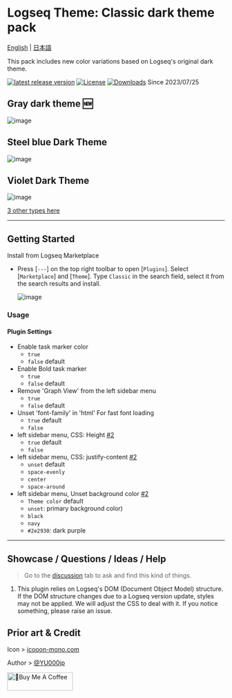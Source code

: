 # Logseq Theme: Classic dark theme pack

[English](https://github.com/YU000jp/logseq-theme-classic-dark-theme-pack) | [日本語](https://github.com/YU000jp/logseq-theme-classic-dark-theme-pack/blob/main/readme.ja.md)

This pack includes new color variations based on Logseq's original dark theme.

[![latest release version](https://img.shields.io/github/v/release/YU000jp/logseq-theme-classic-dark-theme-pack)](https://github.com/YU000jp/logseq-theme-classic-dark-theme-pack/releases)
[![License](https://img.shields.io/github/license/YU000jp/logseq-theme-classic-dark-theme-pack?color=blue)](https://github.com/YU000jp/logseq-theme-classic-dark-theme-pack/LICENSE)
[![Downloads](https://img.shields.io/github/downloads/YU000jp/logseq-theme-classic-dark-theme-pack/total.svg)](https://github.com/YU000jp/logseq-theme-classic-dark-theme-pack/releases)
 Since 2023/07/25

## Gray dark theme 🆕

   ![image](https://github.com/YU000jp/logseq-theme-classic-dark-theme-pack/assets/111847207/49e279aa-b888-4c94-b226-1f809314c4c9)

## Steel blue Dark Theme

   ![image](https://github.com/YU000jp/logseq-theme-classic-dark-theme-pack/assets/111847207/10354b21-56f8-49f1-a632-fede0b5d1983)

## Violet Dark Theme

   ![image](https://github.com/YU000jp/logseq-theme-classic-dark-theme-pack/assets/111847207/edc83f9f-9c21-4cd1-a122-2a23bef9f07c)

[3 other types here](https://github.com/YU000jp/logseq-theme-classic-dark-theme-pack/wiki/Theme-Color)

---

## Getting Started

Install from Logseq Marketplace

- Press [`---`] on the top right toolbar to open [`Plugins`]. Select [`Marketplace`] and [`Theme`]. Type `Classic` in the search field, select it from the search results and install.

  ![image](https://github.com/YU000jp/logseq-theme-classic-dark-theme-pack/assets/111847207/388034c9-67f0-45aa-95ef-81419e44b2eb)

### Usage

#### Plugin Settings

- Enable task marker color
  - `true`
  - `false` default
- Enable Bold task marker
  - `true`
  - `false` default
- Remove 'Graph View' from the left sidebar menu
  - `true`
  - `false` default
- Unset 'font-family' in 'html' For fast font loading
  - `true` default
  - `false`
- left sidebar menu, CSS: Height [#2](https://github.com/YU000jp/logseq-theme-classic-dark-theme-pack/issues/2)
  - `true` default
  - `false`
- left sidebar menu, CSS: justify-content [#2](https://github.com/YU000jp/logseq-theme-classic-dark-theme-pack/issues/2)
  - `unset` default
  - `space-evenly`
  - `center`
  - `space-around`
- left sidebar menu, Unset background color [#2](https://github.com/YU000jp/logseq-theme-classic-dark-theme-pack/issues/2)
  - `Theme color` default
  - `unset`: primary background color)
  - `black`
  - `navy`
  - `#2e2930`: dark purple

---

## Showcase / Questions / Ideas / Help

> Go to the [discussion](https://github.com/YU000jp/logseq-theme-classic-dark-theme-pack/discussions) tab to ask and find this kind of things.

1. This plugin relies on Logseq's DOM (Document Object Model) structure. If the DOM structure changes due to a Logseq version update, styles may not be applied. We will adjust the CSS to deal with it. If you notice something, please raise an issue.

## Prior art & Credit

Icon > [icooon-mono.com](https://icooon-mono.com/11223-%e5%a4%9c%e7%a9%ba%e3%81%ae%e3%83%95%e3%83%aa%e3%83%bc%e3%82%a2%e3%82%a4%e3%82%b3%e3%83%b3/)

Author > [@YU000jp](https://github.com/YU000jp)

<a href="https://www.buymeacoffee.com/yu000japan" target="_blank"><img src="https://cdn.buymeacoffee.com/buttons/v2/default-violet.png" alt="🍌Buy Me A Coffee" style="height: 42px;width: 152px" ></a>
